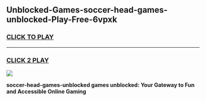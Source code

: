 
## Unblocked-Games-soccer-head-games-unblocked-Play-Free-6vpxk
<h3>
<a href="https://premium76.site?title=soccer-head-games-unblocked&ref=22A">CLICK TO PLAY</a></h3>
<hr>

<h3>
<a href="https://premium76.site?title=soccer-head-games-unblocked&ref=22A">CLICK 2 PLAY</a>
  
</h3>

<a href="https://premium76.site?title=soccer-head-games-unblocked&ref=22A"><img src="https://clearcache.store/games.png"></a>


**soccer-head-games-unblocked games unblocked: Your Gateway to Fun and Accessible Online Gaming**
